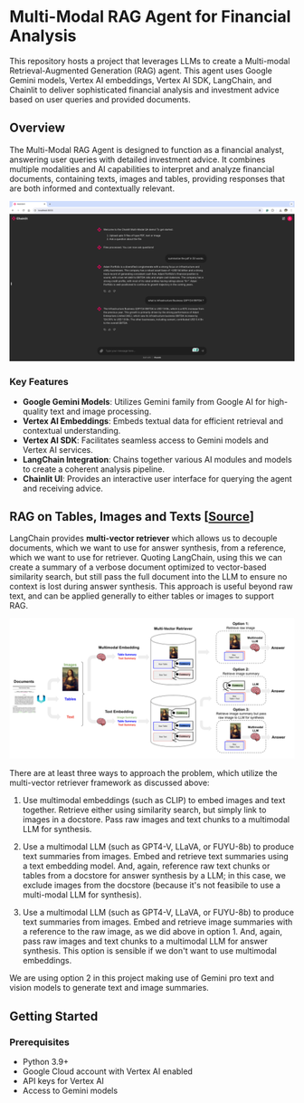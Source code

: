 # Multi-Modal RAG Agent for Financial Analysis

This repository hosts a project that leverages LLMs to create a Multi-modal Retrieval-Augmented Generation (RAG) agent. This agent uses Google Gemini models, Vertex AI embeddings, Vertex AI SDK, LangChain, and Chainlit to deliver sophisticated financial analysis and investment advice based on user queries and provided documents.

## Overview

The Multi-Modal RAG Agent is designed to function as a financial analyst, answering user queries with detailed investment advice. It combines multiple modalities and AI capabilities to interpret and analyze financial documents, containing texts, images and tables, providing responses that are both informed and contextually relevant.

![Demo](assets/demo.png)

### Key Features

- **Google Gemini Models**: Utilizes Gemini family from Google AI for high-quality text and image processing.
- **Vertex AI Embeddings**: Embeds textual data for efficient retrieval and contextual understanding.
- **Vertex AI SDK**: Facilitates seamless access to Gemini models and Vertex AI services.
- **LangChain Integration**: Chains together various AI modules and models to create a coherent analysis pipeline.
- **Chainlit UI**: Provides an interactive user interface for querying the agent and receiving advice.

## RAG on Tables, Images and Texts [[Source](https://blog.langchain.dev/semi-structured-multi-modal-rag/)]
LangChain provides **multi-vector retriever** which allows us to decouple documents, which we want to use for answer synthesis, from a reference, which we want to use for retriever. Quoting LangChain, using this we can create a summary of a verbose document optimized to vector-based similarity search, but still pass the full document into the LLM to ensure no context is lost during answer synthesis. This approach is useful beyond raw text, and can be applied generally to either tables or images to support RAG.

[![Multi-modal data using Multi-Vector Retriever](assets/mm-overview.png)](https://blog.langchain.dev/content/images/size/w1600/2023/10/image-22.png)

There are at least three ways to approach the problem, which utilize the multi-vector retriever framework as discussed above:

1. Use multimodal embeddings (such as CLIP) to embed images and text together. Retrieve either using similarity search, but simply link to images in a docstore. Pass raw images and text chunks to a multimodal LLM for synthesis.

2. Use a multimodal LLM (such as GPT4-V, LLaVA, or FUYU-8b) to produce text summaries from images. Embed and retrieve text summaries using a text embedding model. And, again, reference raw text chunks or tables from a docstore for answer synthesis by a LLM; in this case, we exclude images from the docstore (because it's not feasibile to use a multi-modal LLM for synthesis).

3. Use a multimodal LLM (such as GPT4-V, LLaVA, or FUYU-8b) to produce text summaries from images. Embed and retrieve image summaries with a reference to the raw image, as we did above in option 1. And, again, pass raw images and text chunks to a multimodal LLM for answer synthesis. This option is sensible if we don't want to use multimodal embeddings.

We are using option 2 in this project making use of Gemini pro text and vision models to generate text and image summaries.


## Getting Started

### Prerequisites

- Python 3.9+
- Google Cloud account with Vertex AI enabled
- API keys for Vertex AI
- Access to Gemini models

<!--- ### Installation

1. **Clone the repository**:
   ```bash
   git clone https://github.com/yourusername/financial-analyst-rag-agent.git
   cd financial-analyst-rag-agent
    ```

1. **Install dependencies**:
   ```bash
   git clone https://github.com/yourusername/financial-analyst-rag-agent.git
   cd financial-analyst-rag-agent
    ```
!--->